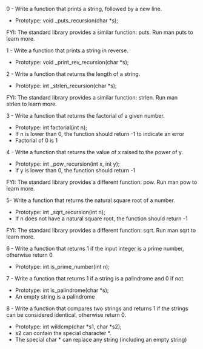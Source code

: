 0 - Write a function that prints a string, followed by a new line.
* Prototype: void _puts_recursion(char *s);

FYI: The standard library provides a similar function: puts. Run man puts to learn more.


1 - Write a function that prints a string in reverse.
* Prototype: void _print_rev_recursion(char *s);

2 - Write a function that returns the length of a string.
* Prototype: int _strlen_recursion(char *s);

FYI: The standard library provides a similar function: strlen. Run man strlen to learn more.

3 - Write a function that returns the factorial of a given number.
* Prototype: int factorial(int n);
* If n is lower than 0, the function should return -1 to indicate an error
* Factorial of 0 is 1

4 - Write a function that returns the value of x raised to the power of y.
* Prototype: int _pow_recursion(int x, int y);
* If y is lower than 0, the function should return -1

FYI: The standard library provides a different function: pow. Run man pow to learn more.


5- Write a function that returns the natural square root of a number.
* Prototype: int _sqrt_recursion(int n);
* If n does not have a natural square root, the function should return -1

FYI: The standard library provides a different function: sqrt. Run man sqrt to learn more.

6 - Write a function that returns 1 if the input integer is a prime number, otherwise return 0.
* Prototype: int is_prime_number(int n);

7 - Write a function that returns 1 if a string is a palindrome and 0 if not.
* Prototype: int is_palindrome(char *s);
* An empty string is a palindrome

8 - Write a function that compares two strings and returns 1 if the strings can be considered identical, otherwise return 0.
* Prototype: int wildcmp(char *s1, char *s2);
* s2 can contain the special character *.
* The special char * can replace any string (including an empty string)

